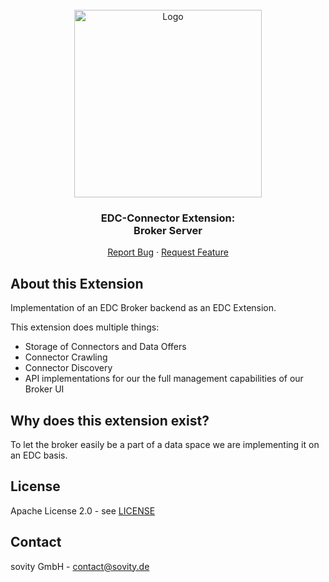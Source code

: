 <!-- PROJECT LOGO -->
<br />
<div align="center">
  <a href="https://github.com/sovity/edc-broker-server-extension">
    <img src="https://raw.githubusercontent.com/sovity/edc-ui/main/src/assets/images/sovity_logo.svg" alt="Logo" width="300">
  </a>

<h3 align="center">EDC-Connector Extension:<br />Broker Server</h3>

  <p align="center">
    <a href="https://github.com/sovity/edc-broker-server-extension/issues/new?template=bug_report.md">Report Bug</a>
    ·
    <a href="https://github.com/sovity/edc-broker-server-extension/issues/new?template=feature_request.md">Request Feature</a>
  </p>
</div>

## About this Extension

Implementation of an EDC Broker backend as an EDC Extension.

This extension does multiple things:

- Storage of Connectors and Data Offers
- Connector Crawling
- Connector Discovery
- API implementations for our the full management capabilities of our Broker UI

## Why does this extension exist?

To let the broker easily be a part of a data space we are implementing it on an EDC basis.

## License

Apache License 2.0 - see [LICENSE](../../../LICENSE)

## Contact

sovity GmbH - contact@sovity.de

